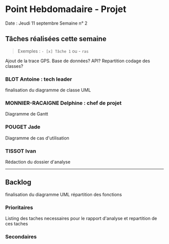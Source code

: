 # Point Hebdomadaire - Projet

Date : Jeudi 11 septembre
Semaine n° 2

## Tâches réalisées cette semaine

> Exemples : `- [x] Tâche 1` ou - `ras`

Ajout de la trace GPS.
Base de données?
API?
Repartition codage des classes?

### BLOT Antoine : tech leader
finalisation du diagramme de classe UML

### MONNIER-RACAIGNE Delphine : chef de projet
Diagramme de Gantt

### POUGET Jade
Diagramme de cas d'utilisation

### TISSOT Ivan
Rédaction du dossier d'analyse

---

## Backlog
finalisation du diagramme UML
répartition des fonctions

### Prioritaires
Listing des taches necessaires pour le rapport d'analyse et repartition de ces taches

### Secondaires
